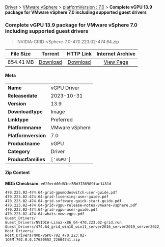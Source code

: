 
[Driver](/README.md)  >  [VMware vSphere](/index/Driver/VMware_vSphere.md)  >  [platformVersion : 7.0](/index/Driver/VMware_vSphere/7.0.md)  >  **Complete vGPU 13.9 package for VMware vSphere 7.0 including supported guest drivers**


###    Complete vGPU 13.9 package for VMware vSphere 7.0 including supported guest drivers

> NVIDIA-GRID-vSphere-7.0-470.223.02-474.64.zip   


| **File Size** | **Torrent**  | **HTTP Link** | **Internet Archive** |
|:-------------:|:------------:|:-------------:|:--------------------:|
| 854.41 MB |  [Download](https://archive.org/download/nvgpu_NVIDIA-GRID-vSphere-7.0-470.223.02-474.64.zip/nvgpu_NVIDIA-GRID-vSphere-7.0-470.223.02-474.64.zip_archive.torrent)       | [Download](https://archive.org/compress/nvgpu_NVIDIA-GRID-vSphere-7.0-470.223.02-474.64.zip) | [View Page](https://archive.org/details/nvgpu_NVIDIA-GRID-vSphere-7.0-470.223.02-474.64.zip)       |

#### Meta

<table>
<tr><td><strong>Name</strong></td><td>vGPU Driver</td></tr>
<tr><td><strong>Releasedate</strong></td><td>2023-10-31</td></tr>
<tr><td><strong>Version</strong></td><td>13.9</td></tr>
<tr><td><strong>Downloadtype</strong></td><td>Image</td></tr>
<tr><td><strong>Linktype</strong></td><td>Preferred</td></tr>
<tr><td><strong>Platformname</strong></td><td>VMware vSphere</td></tr>
<tr><td><strong>Platformversion</strong></td><td>7.0</td></tr>
<tr><td><strong>Productname</strong></td><td>vGPU</td></tr>
<tr><td><strong>Category</strong></td><td>Driver</td></tr>
<tr><td><strong>Productfamilies</strong></td><td><code>['vGPU']</code></td></tr>
</table>

#### Zip Content

**MD5 Checksum**: `e620ecd00d83cd55d3786909fac1431d`

```text
470.223.02-474.64-grid-gpumodeswitch-user-guide.pdf
470.223.02-474.64-grid-licensing-user-guide.pdf
470.223.02-474.64-grid-software-quick-start-guide.pdf
470.223.02-474.64-grid-vgpu-release-notes-vmware-vsphere.pdf
470.223.02-474.64-grid-vgpu-user-guide.pdf
470.223.02-474.64-whats-new-vgpu.pdf
Guest_Drivers/
Guest_Drivers/NVIDIA-Linux-x86_64-470.223.02-grid.run
Guest_Drivers/474.64_grid_win10_win11_server2016_server2019_server2022_64bit_international.exe
Host_Drivers/
Host_Drivers/NVD-VGPU-702_470.223.02-1OEM.702.0.0.17630552_22664741.zip
```